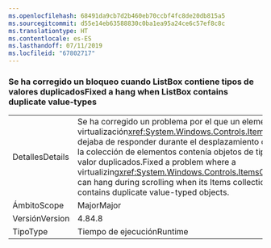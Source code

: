 ```yaml
---
ms.openlocfilehash: 68491da9cb7d2b460eb70ccbf4fc8de20db815a5
ms.sourcegitcommit: d55e14eb63588830c0ba1ea95a24ce6c57ef8c8c
ms.translationtype: HT
ms.contentlocale: es-ES
ms.lasthandoff: 07/11/2019
ms.locfileid: "67802717"
---
```

### <a name="fixed-a-hang-when-listbox-contains-duplicate-value-types"></a><span data-ttu-id="e47e3-101">Se ha corregido un bloqueo cuando ListBox contiene tipos de valores duplicados</span><span class="sxs-lookup"><span data-stu-id="e47e3-101">Fixed a hang when ListBox contains duplicate value-types</span></span>

|   |   |
|---|---|
|<span data-ttu-id="e47e3-102">Detalles</span><span class="sxs-lookup"><span data-stu-id="e47e3-102">Details</span></span>|<span data-ttu-id="e47e3-103">Se ha corregido un problema por el que un elemento de virtualización<xref:System.Windows.Controls.ItemsControl> dejaba de responder durante el desplazamiento cuando la colección de elementos contenía objetos de tipo de valor duplicados.</span><span class="sxs-lookup"><span data-stu-id="e47e3-103">Fixed a problem where a virtualizing<xref:System.Windows.Controls.ItemsControl> can hang during scrolling when its Items collection contains duplicate value-typed objects.</span></span>|
|<span data-ttu-id="e47e3-104">Ámbito</span><span class="sxs-lookup"><span data-stu-id="e47e3-104">Scope</span></span>|<span data-ttu-id="e47e3-105">Major</span><span class="sxs-lookup"><span data-stu-id="e47e3-105">Major</span></span>|
|<span data-ttu-id="e47e3-106">Versión</span><span class="sxs-lookup"><span data-stu-id="e47e3-106">Version</span></span>|<span data-ttu-id="e47e3-107">4.8</span><span class="sxs-lookup"><span data-stu-id="e47e3-107">4.8</span></span>|
|<span data-ttu-id="e47e3-108">Tipo</span><span class="sxs-lookup"><span data-stu-id="e47e3-108">Type</span></span>|<span data-ttu-id="e47e3-109">Tiempo de ejecución</span><span class="sxs-lookup"><span data-stu-id="e47e3-109">Runtime</span></span>|

